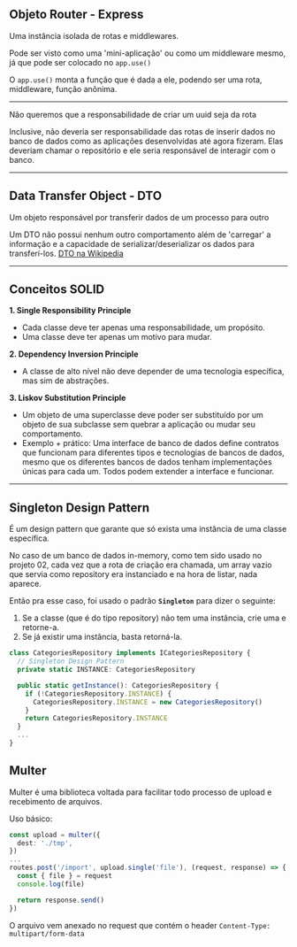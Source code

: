 ## Objeto Router - Express

Uma instância isolada de rotas e middlewares.

Pode ser visto como uma 'mini-aplicação' ou como um middleware mesmo, já que pode ser colocado no `app.use()`

O `app.use()` monta a função que é dada a ele, podendo ser uma rota, middleware, função anônima.

---

Não queremos que a responsabilidade de criar um uuid seja da rota

Inclusive, não deveria ser responsabilidade das rotas de inserir dados no banco de dados como as aplicações desenvolvidas até agora fizeram. Elas deveriam chamar o repositório e ele seria responsável de interagir com o banco.

---

## Data Transfer Object - DTO

Um objeto responsável por transferir dados de um processo para outro

Um DTO não possui nenhum outro comportamento além de 'carregar' a informação e a capacidade de serializar/deserializar os dados para transferí-los. [DTO na Wikipedia](https://en.wikipedia.org/wiki/Data_transfer_object)

---

## Conceitos SOLID

**1. Single Responsibility Principle**
  - Cada classe deve ter apenas uma responsabilidade, um propósito.
  - Uma classe deve ter apenas um motivo para mudar.

**2. Dependency Inversion Principle**
  - A classe de alto nível não deve depender de uma tecnologia específica, mas sim de abstrações.

**3. Liskov Substitution Principle**
  - Um objeto de uma superclasse deve poder ser substituído por um objeto de sua subclasse sem quebrar a aplicação ou mudar seu comportamento.
  - Exemplo + prático: Uma interface de banco de dados define contratos que funcionam para diferentes tipos e tecnologias de bancos de dados, mesmo que os diferentes bancos de dados tenham implementações únicas para cada um. Todos podem extender a interface e funcionar.

---

## Singleton Design Pattern

É um design pattern que garante que só exista uma instância de uma classe específica.

No caso de um banco de dados in-memory, como tem sido usado no projeto 02, cada vez que a rota de criação era chamada, um array vazio que servia como repository era instanciado e na hora de listar, nada aparece.

Então pra esse caso, foi usado o padrão **`Singleton`** para dizer o seguinte:
1. Se a classe (que é do tipo repository) não tem uma instância, crie uma e retorne-a.
2. Se já existir uma instância, basta retorná-la.

```ts
class CategoriesRepository implements ICategoriesRepository {
  // Singleton Design Pattern
  private static INSTANCE: CategoriesRepository

  public static getInstance(): CategoriesRepository {
    if (!CategoriesRepository.INSTANCE) {
      CategoriesRepository.INSTANCE = new CategoriesRepository()
    }
    return CategoriesRepository.INSTANCE
  }
  ...
}
```

## Multer

Multer é uma biblioteca voltada para facilitar todo processo de upload e recebimento de arquivos.

Uso básico:
```ts
const upload = multer({
  dest: './tmp',
})
...
routes.post('/import', upload.single('file'), (request, response) => {
  const { file } = request
  console.log(file)

  return response.send()
})
```

O arquivo vem anexado no request que contém o header `Content-Type: multipart/form-data`